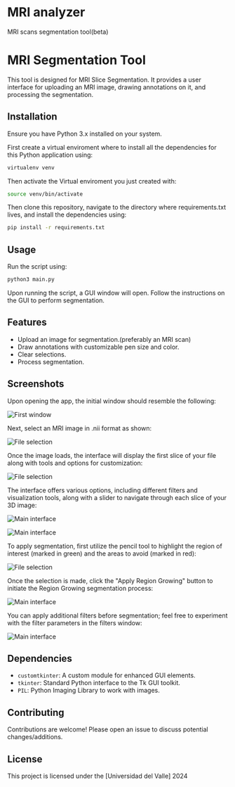 # MRI analyzer
 MRI scans segmentation tool(beta)


# MRI Segmentation Tool

This tool is designed for MRI Slice Segmentation. It provides a user interface for uploading an MRI image, drawing annotations on it, and processing the segmentation.

## Installation

Ensure you have Python 3.x installed on your system.

First create a virtual enviroment where to install all the dependencies for this Python application using:

```bash
virtualenv venv
```

Then activate the Virtual enviroment you just created with:

```bash
source venv/bin/activate
```

Then clone this repository, navigate to the directory where requirements.txt lives, and install the dependencies using:

```bash
pip install -r requirements.txt
```

## Usage

Run the script using:

```bash
python3 main.py
```

Upon running the script, a GUI window will open. Follow the instructions on the GUI to perform segmentation.

## Features

- Upload an image for segmentation.(preferably an MRI scan)
- Draw annotations with customizable pen size and color.
- Clear selections.
- Process segmentation.

## Screenshots

Upon opening the app, the initial window should resemble the following:

![First window](screenshots/start.png)

Next, select an MRI image in .nii format as shown:

![File selection](screenshots/load_image.png)

Once the image loads, the interface will display the first slice of your file along with tools and options for customization:

![File selection](screenshots/coronal.png)

The interface offers various options, including different filters and visualization tools, along with a slider to navigate through each slice of your 3D image:

![Main interface](screenshots/sagital.png)

![Main interface](screenshots/interface.png)

To apply segmentation, first utilize the pencil tool to highlight the region of interest (marked in green) and the areas to avoid (marked in red):

![File selection](screenshots/axial.png)

Once the selection is made, click the "Apply Region Growing" button to initiate the Region Growing segmentation process:

![Main interface](screenshots/segmented_axial.png)

You can apply additional filters before segmentation; feel free to experiment with the filter parameters in the filters window:

![Main interface](screenshots/filters.png)


## Dependencies

- `customtkinter`: A custom module for enhanced GUI elements.
- `tkinter`: Standard Python interface to the Tk GUI toolkit.
- `PIL`: Python Imaging Library to work with images.

## Contributing

Contributions are welcome! Please open an issue to discuss potential changes/additions.

## License

This project is licensed under the [Universidad del Valle] 2024